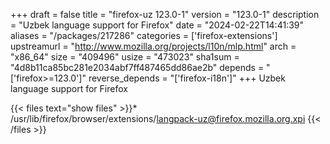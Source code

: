 +++
draft = false
title = "firefox-uz 123.0-1"
version = "123.0-1"
description = "Uzbek language support for Firefox"
date = "2024-02-22T14:41:39"
aliases = "/packages/217286"
categories = ['firefox-extensions']
upstreamurl = "http://www.mozilla.org/projects/l10n/mlp.html"
arch = "x86_64"
size = "409496"
usize = "473023"
sha1sum = "4d8b11ca85bc281e2034abf7ff487465dd86ae2b"
depends = "['firefox>=123.0']"
reverse_depends = "['firefox-i18n']"
+++
Uzbek language support for Firefox

{{< files text="show files" >}}* /usr/lib/firefox/browser/extensions/langpack-uz@firefox.mozilla.org.xpi
{{< /files >}}